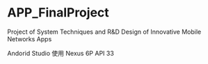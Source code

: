 # APP_FinalProject
Project of System Techniques and R&amp;D Design of Innovative Mobile Networks Apps 


Andorid Studio 使用 Nexus 6P API 33
